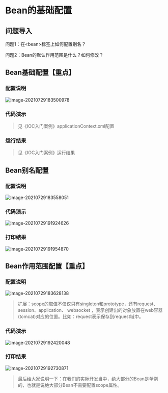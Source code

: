 # Bean的基础配置

## 问题导入

问题1：在\<bean>标签上如何配置别名？

问题2：Bean的默认作用范围是什么？如何修改？

## Bean基础配置【重点】

### 配置说明

![image-20210729183500978](https://lsky-pro.smartideahub.site:2083/qls/image-20210729183500978.png)

### 代码演示

> 见《IOC入门案例》applicationContext.xml配置

### 运行结果

> 见《IOC入门案例》运行结果

## Bean别名配置

### 配置说明

![image-20210729183558051](https://lsky-pro.smartideahub.site:2083/qls/image-20210729183558051.png)

### 代码演示

![image-20210729191924626](https://lsky-pro.smartideahub.site:2083/qls/image-20210729191924626.png)

### 打印结果

![image-20210729191954870](https://lsky-pro.smartideahub.site:2083/qls/image-20210729191954870.png)

## Bean作用范围配置【重点】

### 配置说明

![image-20210729183628138](https://lsky-pro.smartideahub.site:2083/qls/image-20210729183628138.png)

> 扩展：scope的取值不仅仅只有singleton和prototype，还有request、session、application、 websocket ，表示创建出的对象放置在web容器(tomcat)对应的位置。比如：request表示保存到request域中。

### 代码演示

![image-20210729192420048](https://lsky-pro.smartideahub.site:2083/qls/image-20210729192420048.png)

### 打印结果

![image-20210729192730871](https://lsky-pro.smartideahub.site:2083/qls/image-20210729192730871.png)

> 最后给大家说明一下：在我们的实际开发当中，绝大部分的Bean是单例的，也就是说绝大部分Bean不需要配置scope属性。
